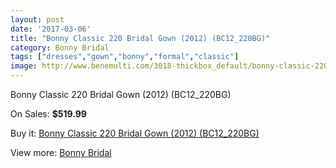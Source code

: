 ```yaml
---
layout: post
date: '2017-03-06'
title: "Bonny Classic 220 Bridal Gown (2012) (BC12_220BG)"
category: Bonny Bridal
tags: ["dresses","gown","bonny","formal","classic"]
image: http://www.benemulti.com/3018-thickbox_default/bonny-classic-220-bridal-gown-2012-bc12220bg.jpg
---
```

Bonny Classic 220 Bridal Gown (2012) (BC12_220BG)

On Sales: **$519.99**
<a href="https://www.benemulti.com/en/bonny-bridalnbsp/1188-bonny-classic-220-bridal-gown-2012-bc12220bg.html"><amp-img layout="responsive" width="600" height="600" src="//www.benemulti.com/3018-thickbox_default/bonny-classic-220-bridal-gown-2012-bc12220bg.jpg" alt="Bonny Classic 220 Bridal Gown (2012) (BC12_220BG) 0" /></a>
<a href="https://www.benemulti.com/en/bonny-bridalnbsp/1188-bonny-classic-220-bridal-gown-2012-bc12220bg.html"><amp-img layout="responsive" width="600" height="600" src="//www.benemulti.com/3020-thickbox_default/bonny-classic-220-bridal-gown-2012-bc12220bg.jpg" alt="Bonny Classic 220 Bridal Gown (2012) (BC12_220BG) 1" /></a>
<a href="https://www.benemulti.com/en/bonny-bridalnbsp/1188-bonny-classic-220-bridal-gown-2012-bc12220bg.html"><amp-img layout="responsive" width="600" height="600" src="//www.benemulti.com/3019-thickbox_default/bonny-classic-220-bridal-gown-2012-bc12220bg.jpg" alt="Bonny Classic 220 Bridal Gown (2012) (BC12_220BG) 2" /></a>

Buy it: [Bonny Classic 220 Bridal Gown (2012) (BC12_220BG)](https://www.benemulti.com/en/bonny-bridalnbsp/1188-bonny-classic-220-bridal-gown-2012-bc12220bg.html "Bonny Classic 220 Bridal Gown (2012) (BC12_220BG)")

View more: [Bonny Bridal](https://www.benemulti.com/en/16-bonny-bridalnbsp "Bonny Bridal")